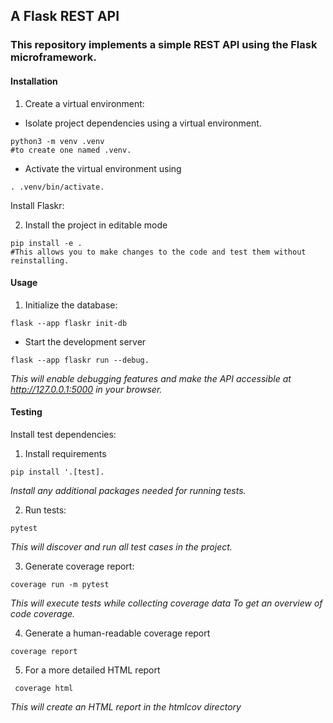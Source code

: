 ## A Flask REST API
### This repository implements a simple REST API using the Flask microframework.

#### Installation
1. Create a virtual environment:

- Isolate project dependencies using a virtual environment. 

```shell
python3 -m venv .venv 
#to create one named .venv.
```
- Activate the virtual environment using 
```shell
. .venv/bin/activate.
```

Install Flaskr:

2. Install the project in editable mode 
```shell
pip install -e . 
#This allows you to make changes to the code and test them without reinstalling.
```
#### Usage

1. Initialize the database:

```shell
flask --app flaskr init-db 
```

- Start the development server 
```shell
flask --app flaskr run --debug. 
```
*This will enable debugging features and make the API accessible at http://127.0.0.1:5000 in your browser.*

#### Testing
Install test dependencies:

1. Install requirements 
```shell
pip install '.[test]. 
```
*Install any additional packages needed for running tests.*

2. Run tests:
```shell
pytest
```
*This will discover and run all test cases in the project.* 

3. Generate coverage report:

```shell
coverage run -m pytest
```
*This will execute tests while collecting coverage data To get an overview of code coverage.* 


4. Generate a human-readable coverage report 
```shell
coverage report
```

5. For a more detailed HTML report

```shell
 coverage html
```
*This will create an HTML report in the htmlcov directory*